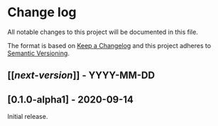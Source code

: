 # Change log
All notable changes to this project will be documented in this file.

The format is based on [Keep a Changelog](http://keepachangelog.com/)
and this project adheres to [Semantic Versioning](http://semver.org/).

## [[*next-version*]] - YYYY-MM-DD

## [0.1.0-alpha1] - 2020-09-14
Initial release.
